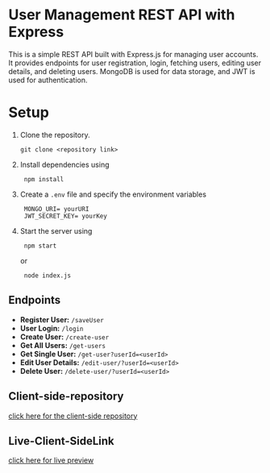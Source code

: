 # User Management REST API with Express

This is a simple REST API built with Express.js for managing user accounts. It provides endpoints for user registration, login, fetching users, editing user details, and deleting users. MongoDB is used for data storage, and JWT is used for authentication.

# Setup

1. Clone the repository.
    ````
    git clone <repository link>
    ````
2. Install dependencies using
   ````
    npm install
   ````

4. Create a `.env` file and specify the environment variables
   ````
    MONGO_URI= yourURI
    JWT_SECRET_KEY= yourKey
   ````

5. Start the server using 
   ````
    npm start
   ```` 
     or
   ````
    node index.js

   ````


## Endpoints

- **Register User:** `/saveUser`
- **User Login:** `/login`
- **Create User:** `/create-user`
- **Get All Users:** `/get-users`
- **Get Single User:** `/get-user?userId=<userId>`
- **Edit User Details:** `/edit-user/?userId=<userId>`
- **Delete User:** `/delete-user/?userId=<userId>`
  
## Client-side-repository
   [click here for the client-side repository](https://github.com/Samiislam851/simple-user-management-client/)
   
## Live-Client-SideLink 
   [click here for live preview](https://user-atlas.vercel.app/)

